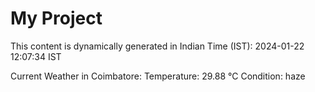 # My Project

This content is dynamically generated in Indian Time (IST): 2024-01-22 12:07:34 IST


Current Weather in Coimbatore:
Temperature: 29.88 °C
Condition: haze
